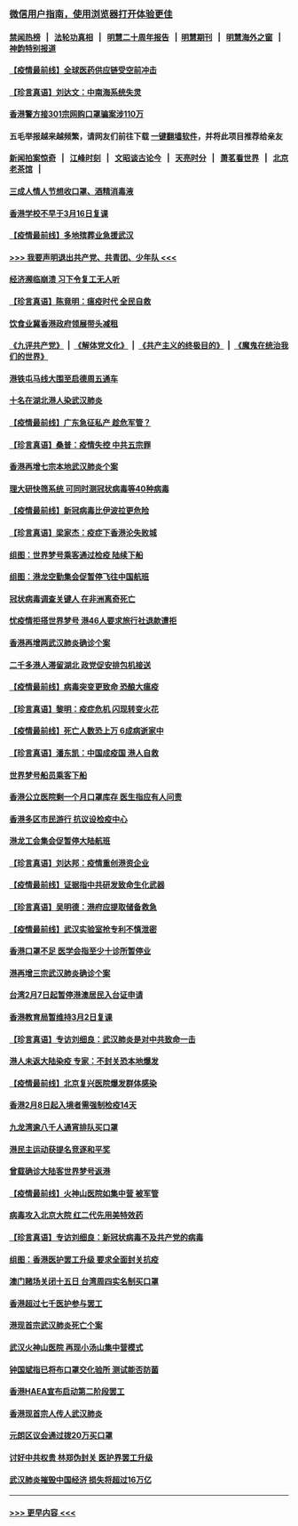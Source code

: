 ### [微信用户指南，使用浏览器打开体验更佳](https://github.com/gfw-breaker/banned-news1/blob/master/indexes/wechat-guide.md?t=0)
#### [禁闻热榜](热点新闻.md?t=0)  &nbsp;&nbsp;|&nbsp;&nbsp; [法轮功真相](https://github.com/gfw-breaker/truth/blob/master/README.md?t=0) &nbsp;&nbsp;|&nbsp;&nbsp; [明慧二十周年报告](https://github.com/gfw-breaker/mh-reports/blob/master/README.md?t=0) &nbsp;&nbsp;|&nbsp;&nbsp;[明慧期刊](https://github.com/gfw-breaker/mh-qikan) &nbsp;&nbsp;|&nbsp;&nbsp; [明慧海外之窗](https://github.com/gfw-breaker/mh-news/blob/master/README.md?t=0) &nbsp;&nbsp;|&nbsp;&nbsp; [神韵特别报道](https://github.com/gfw-breaker/mh-news/blob/master/shenyun.md?t=0)
#### [【疫情最前线】全球医药供应链受空前冲击](../pages/nsc415/n11869614.md?t=02151633) 
#### [【珍言真语】刘达文：中南海系统失灵](../pages/nsc415/n11869465.md?t=02151633) 
#### [香港警方接301宗网购口罩骗案涉110万](../pages/nsc415/n11867572.md?t=02151633) 
#### 五毛举报越来越频繁，请网友们前往下载 [一键翻墙软件](https://github.com/gfw-breaker/ssr-accounts)，并将此项目推荐给亲友
#### [新闻拍案惊奇](https://github.com/gfw-breaker/banned-news1/blob/master/pages/link4.md) &nbsp;&nbsp;|&nbsp;&nbsp; [江峰时刻](https://github.com/gfw-breaker/banned-news1/blob/master/pages/link4.md) &nbsp;&nbsp;|&nbsp;&nbsp; [文昭谈古论今](https://github.com/gfw-breaker/banned-news1/blob/master/pages/link4.md) &nbsp;&nbsp;|&nbsp;&nbsp; [天亮时分](https://github.com/gfw-breaker/banned-news1/blob/master/pages/link4.md) &nbsp;&nbsp;|&nbsp;&nbsp; [萧茗看世界](https://github.com/gfw-breaker/banned-news1/blob/master/pages/link4.md) &nbsp;&nbsp;|&nbsp;&nbsp; [北京老茶馆](https://github.com/gfw-breaker/banned-news1/blob/master/pages/link4.md) &nbsp;&nbsp;|&nbsp;&nbsp; 
#### [三成人情人节想收口罩、酒精消毒液](../pages/nsc415/n11867523.md?t=02151633) 
#### [香港学校不早于3月16日复课](../pages/nsc415/n11867498.md?t=02151633) 
#### [【疫情最前线】多地殡葬业急援武汉](../pages/nsc415/n11866914.md?t=02151633) 
#### [>>> 我要声明退出共产党、共青团、少年队 <<<](https://github.com/begood0513/goodnews/blob/master/quit/letter.md) 
#### [经济濒临崩溃 习下令复工无人听](../pages/nsc415/n11867269.md?t=02151633) 
#### [【珍言真语】陈竟明：瘟疫时代 全民自救](../pages/nsc415/n11866765.md?t=02151633) 
#### [饮食业冀香港政府领展带头减租](../pages/nsc415/n11864876.md?t=02151633) 
#### [《九评共产党》](https://github.com/begood0513/9ping.md/blob/master/README.md) &nbsp;|&nbsp; [《解体党文化》](../../../../jtdwh.md/blob/master/README.md)  &nbsp;|&nbsp; [《共产主义的终极目的》](../../../../gczydzjmd.md/blob/master/README.md) &nbsp;|&nbsp; [《魔鬼在统治我们的世界》](../../../../mgztzwmdsj.md/blob/master/README.md) 
#### [港铁屯马线大围至启德周五通车](../pages/nsc415/n11864842.md?t=02151633) 
#### [十名在湖北港人染武汉肺炎](../pages/nsc415/n11864807.md?t=02151633) 
#### [【疫情最前线】广东急征私产 趁危军管？](../pages/nsc415/n11864205.md?t=02151633) 
#### [【珍言真语】桑普：疫情失控 中共五宗罪](../pages/nsc415/n11864157.md?t=02151633) 
#### [香港再增七宗本地武汉肺炎个案](../pages/nsc415/n11862405.md?t=02151633) 
#### [理大研快筛系统 可同时测冠状病毒等40种病毒](../pages/nsc415/n11862376.md?t=02151633) 
#### [【疫情最前线】新冠病毒比伊波拉更危险](../pages/nsc415/n11862199.md?t=02151633) 
#### [【珍言真语】梁家杰：疫症下香港沦失败城](../pages/nsc415/n11861588.md?t=02151633) 
#### [组图：世界梦号乘客通过检疫 陆续下船](../pages/nsc415/n11858302.md?t=02151633) 
#### [组图：港龙空勤集会促暂停飞往中国航班](../pages/nsc415/n11858190.md?t=02151633) 
#### [冠状病毒调查关键人 在非洲离奇死亡](../pages/nsc415/n11859798.md?t=02151633) 
#### [忧疫情拒搭世界梦号 港46人要求旅行社退款遭拒](../pages/nsc415/n11859849.md?t=02151633) 
#### [香港再增两武汉肺炎确诊个案](../pages/nsc415/n11859833.md?t=02151633) 
#### [二千多港人滞留湖北 政党促安排包机接送](../pages/nsc415/n11859831.md?t=02151633) 
#### [【疫情最前线】病毒突变更致命 恐酿大瘟疫](../pages/nsc415/n11859604.md?t=02151633) 
#### [【珍言真语】黎明：疫症危机 闪现转变火花](../pages/nsc415/n11859199.md?t=02151633) 
#### [【疫情最前线】死亡人数恐上万 6成病逝家中](../pages/nsc415/n11856687.md?t=02151633) 
#### [【珍言真语】潘东凯：中国成疫国 港人自救](../pages/nsc415/n11856962.md?t=02151633) 
#### [世界梦号船员乘客下船](../pages/nsc415/n11856883.md?t=02151633) 
#### [香港公立医院剩一个月口罩库存 医生指应有人问责](../pages/nsc415/n11856875.md?t=02151633) 
#### [香港多区市民游行 抗议设检疫中心](../pages/nsc415/n11856866.md?t=02151633) 
#### [港龙工会集会促暂停大陆航班](../pages/nsc415/n11856840.md?t=02151633) 
#### [【珍言真语】刘达邦：疫情重创港资企业](../pages/nsc415/n11854274.md?t=02151633) 
#### [【疫情最前线】证据指中共研发致命生化武器](../pages/nsc415/n11853087.md?t=02151633) 
#### [【珍言真语】吴明德：港府应提取储备救急](../pages/nsc415/n11852734.md?t=02151633) 
#### [【疫情最前线】武汉实验室抢专利不慎泄密](../pages/nsc415/n11850310.md?t=02151633) 
#### [香港口罩不足 医学会指至少十诊所暂停业](../pages/nsc415/n11850301.md?t=02151633) 
#### [港再增三宗武汉肺炎确诊个案](../pages/nsc415/n11850328.md?t=02151633) 
#### [台湾2月7日起暂停港澳居民入台证申请](../pages/nsc415/n11850304.md?t=02151633) 
#### [香港教育局暂维持3月2日复课](../pages/nsc415/n11850260.md?t=02151633) 
#### [【珍言真语】专访刘细良：武汉肺炎是对中共致命一击](../pages/nsc415/n11849934.md?t=02151633) 
#### [港人未返大陆染疫 专家：不封关恐本地爆发](../pages/nsc415/n11848021.md?t=02151633) 
#### [【疫情最前线】北京复兴医院爆发群体感染](../pages/nsc415/n11847626.md?t=02151633) 
#### [香港2月8日起入境者需强制检疫14天](../pages/nsc415/n11847658.md?t=02151633) 
#### [九龙湾逾八千人通宵排队买口罩](../pages/nsc415/n11847647.md?t=02151633) 
#### [港民主运动获提名竞逐和平奖](../pages/nsc415/n11847633.md?t=02151633) 
#### [曾载确诊大陆客世界梦号返港](../pages/nsc415/n11847608.md?t=02151633) 
#### [【疫情最前线】火神山医院如集中营 被军管](../pages/nsc415/n11847524.md?t=02151633) 
#### [病毒攻入北京大院 红二代先用美特效药](../pages/nsc415/n11847427.md?t=02151633) 
#### [【珍言真语】专访刘细良：新冠状病毒不及共产党的病毒](../pages/nsc415/n11847164.md?t=02151633) 
#### [组图：香港医护罢工升级 要求全面封关抗疫](../pages/nsc415/n11844107.md?t=02151633) 
#### [澳门赌场关闭十五日 台湾周四实名制买口罩](../pages/nsc415/n11845083.md?t=02151633) 
#### [香港超过七千医护参与罢工](../pages/nsc415/n11845051.md?t=02151633) 
#### [港现首宗武汉肺炎死亡个案](../pages/nsc415/n11844998.md?t=02151633) 
#### [武汉火神山医院 再现小汤山集中营模式](../pages/nsc415/n11844763.md?t=02151633) 
#### [钟国斌指已将布口罩交化验所 测试能否防菌](../pages/nsc415/n11842783.md?t=02151633) 
#### [香港HAEA宣布启动第二阶段罢工](../pages/nsc415/n11842723.md?t=02151633) 
#### [香港现首宗人传人武汉肺炎](../pages/nsc415/n11842766.md?t=02151633) 
#### [元朗区议会通过拨20万买口罩](../pages/nsc415/n11842754.md?t=02151633) 
#### [讨好中共权贵 林郑伪封关 医护界罢工升级](../pages/nsc415/n11842359.md?t=02151633) 
#### [武汉肺炎摧毁中国经济 损失将超过16万亿](../pages/nsc415/n11839723.md?t=02151633) 

----
#### [ >>> 更早内容 <<< ](../indexes/nsc415-earlier.md)
